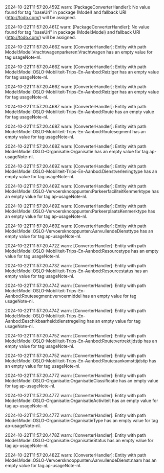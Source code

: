 2024-10-22T11:57:20.459Z warn: [PackageConverterHandler]: No value found for tag "baseUri" in package (Model) and fallback URI (http://todo.com/) will be assigned.

2024-10-22T11:57:20.461Z warn: [PackageConverterHandler]: No value found for tag "baseUri" in package (Model:Model) and fallback URI (http://todo.com/) will be assigned.

2024-10-22T11:57:20.466Z warn: [ConverterHandler]: Entity with path Model:Model:Vrachtwagenparkeren:Vrachtwagen has an empty value for tag usageNote-nl.

2024-10-22T11:57:20.466Z warn: [ConverterHandler]: Entity with path Model:Model:OSLO-Mobiliteit-Trips-En-Aanbod:Reiziger has an empty value for tag usageNote-nl.

2024-10-22T11:57:20.466Z warn: [ConverterHandler]: Entity with path Model:Model:OSLO-Mobiliteit-Trips-En-Aanbod:Reiziger has an empty value for tag usageNote-nl.

2024-10-22T11:57:20.468Z warn: [ConverterHandler]: Entity with path Model:Model:OSLO-Mobiliteit-Trips-En-Aanbod:Route has an empty value for tag usageNote-nl.

2024-10-22T11:57:20.468Z warn: [ConverterHandler]: Entity with path Model:Model:OSLO-Mobiliteit-Trips-En-Aanbod:Routesegment has an empty value for tag usageNote-nl.

2024-10-22T11:57:20.468Z warn: [ConverterHandler]: Entity with path Model:Model:OSLO-Organisatie:Organisatie has an empty value for tag ap-usageNote-nl.

2024-10-22T11:57:20.469Z warn: [ConverterHandler]: Entity with path Model:Model:OSLO-Mobiliteit-Trips-En-Aanbod:Dienstverleningtype has an empty value for tag usageNote-nl.

2024-10-22T11:57:20.469Z warn: [ConverterHandler]: Entity with path Model:Model:OSLO-Vervoersknooppunten:ParkeerfaciliteitKenmerktype has an empty value for tag ap-usageNote-nl.

2024-10-22T11:57:20.469Z warn: [ConverterHandler]: Entity with path Model:Model:OSLO-Vervoersknooppunten:ParkeerplaatsKenmerktype has an empty value for tag ap-usageNote-nl.

2024-10-22T11:57:20.469Z warn: [ConverterHandler]: Entity with path Model:Model:OSLO-Vervoersknooppunten:AanvullendeDiensttype has an empty value for tag ap-usageNote-nl.

2024-10-22T11:57:20.472Z warn: [ConverterHandler]: Entity with path Model:Model:OSLO-Mobiliteit-Trips-En-Aanbod:Resourcetype has an empty value for tag usageNote-nl.

2024-10-22T11:57:20.473Z warn: [ConverterHandler]: Entity with path Model:Model:OSLO-Mobiliteit-Trips-En-Aanbod:Resourcestatus has an empty value for tag usageNote-nl.

2024-10-22T11:57:20.474Z warn: [ConverterHandler]: Entity with path Model:Model:OSLO-Mobiliteit-Trips-En-Aanbod:Routesegment:vervoermiddel has an empty value for tag usageNote-nl.

2024-10-22T11:57:20.474Z warn: [ConverterHandler]: Entity with path Model:Model:OSLO-Mobiliteit-Trips-En-Aanbod:Beschikbaarheid:dienstregeling has an empty value for tag usageNote-nl.

2024-10-22T11:57:20.475Z warn: [ConverterHandler]: Entity with path Model:Model:OSLO-Mobiliteit-Trips-En-Aanbod:Route:vertrektijdstip has an empty value for tag usageNote-nl.

2024-10-22T11:57:20.475Z warn: [ConverterHandler]: Entity with path Model:Model:OSLO-Mobiliteit-Trips-En-Aanbod:Route:aankomsttijdstip has an empty value for tag usageNote-nl.

2024-10-22T11:57:20.477Z warn: [ConverterHandler]: Entity with path Model:Model:OSLO-Organisatie:OrganisatieClassificatie has an empty value for tag ap-usageNote-nl.

2024-10-22T11:57:20.477Z warn: [ConverterHandler]: Entity with path Model:Model:OSLO-Organisatie:OrganisatieActiviteit has an empty value for tag ap-usageNote-nl.

2024-10-22T11:57:20.477Z warn: [ConverterHandler]: Entity with path Model:Model:OSLO-Organisatie:OrganisatieType has an empty value for tag ap-usageNote-nl.

2024-10-22T11:57:20.478Z warn: [ConverterHandler]: Entity with path Model:Model:OSLO-Organisatie:OrganisatieStatus has an empty value for tag ap-usageNote-nl.

2024-10-22T11:57:20.482Z warn: [ConverterHandler]: Entity with path Model:Model:OSLO-Vervoersknooppunten:AanvullendeDienst:naam has an empty value for tag ap-usageNote-nl.

